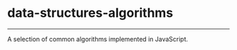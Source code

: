 # data-structures-algorithms
----------------------------

A selection of common algorithms implemented in JavaScript.